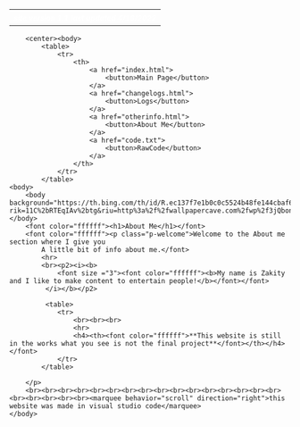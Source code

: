 <!DOCTYPE html>
<html>
    <head>
        <meta charset="utf-8">
        <title>About Me</title>
    </head>
    <body>
        <table>
            <tr>
                <th>
                    <font size="2"><font color="ffffff"><b><i>site version 1.1</i></b></font></font>
                   <font size="2"><font color="ffffff"><b><i>last updated 4/16/2022</i></b></font></font> 
                </th>
            </tr>
        </table> 

        <center><body>
            <table>
                <tr>
                    <th>
                        <a href="index.html">
                            <button>Main Page</button>
                        </a>
                        <a href="changelogs.html">
                            <button>Logs</button>
                        </a>
                        <a href="otherinfo.html">
                            <button>About Me</button>
                        </a>
                        <a href="code.txt">
                            <button>RawCode</button>
                        </a>
                    </th>
                </tr>
            </table>
    <body>
        <body background="https://th.bing.com/th/id/R.ec137f7e1b0c0c5524b48fe144cbaf66?rik=11C%2bRTEqIAv%2btg&riu=http%3a%2f%2fwallpapercave.com%2fwp%2f3jQbonO.jpg&ehk=MALaOn2QmiwS5ArQaTp%2fWHOdPN77ArQ0VPQY9egQ%2bE4%3d&risl=&pid=ImgRaw&r=0"></body>
        <font color="ffffff"><h1>About Me</h1></font>
        <font color="ffffff"><p class="p-welcome">Welcome to the About me section where I give you
            A little bit of info about me.</font>
            <hr>
            <br><p2><i><b>
                <font size ="3"><font color="ffffff"><b>My name is Zakity and I like to make content to entertain people!</b></font></font>
             </i></b></p2>

             <table>
                <tr>
                    <br><br><br>
                    <hr>
                    <h4><th><font color="ffffff">**This website is still in the works what you see is not the final project**</font></th></h4></font>
                </tr>
            </table>

        </p>
        <br><br><br><br><br><br><br><br><br><br><br><br><br><br><br><br><br><br><br><br><br><marquee behavior="scroll" direction="right">this website was made in visual studio code</marquee>
    </body>
</html>
